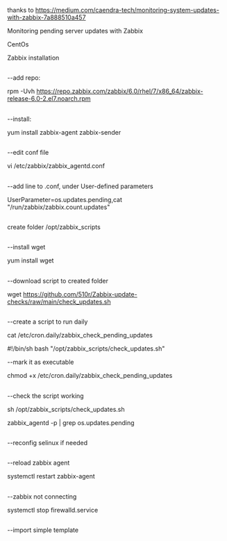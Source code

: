 thanks to https://medium.com/caendra-tech/monitoring-system-updates-with-zabbix-7a888510a457

Monitoring pending server updates with Zabbix


CentOs

Zabbix installation

##
--add repo:

rpm -Uvh https://repo.zabbix.com/zabbix/6.0/rhel/7/x86_64/zabbix-release-6.0-2.el7.noarch.rpm

##
--install:

yum install zabbix-agent zabbix-sender

##
--edit conf file

vi /etc/zabbix/zabbix_agentd.conf

##
--add line to .conf, under User-defined parameters

UserParameter=os.updates.pending,cat "/run/zabbix/zabbix.count.updates"

##
create folder /opt/zabbix_scripts

##
--install wget

yum install wget

##
--download script to created folder 

wget https://github.com/510r/Zabbix-update-checks/raw/main/check_updates.sh

##
--create a script to run daily

cat /etc/cron.daily/zabbix_check_pending_updates

#!/bin/sh
bash "/opt/zabbix_scripts/check_updates.sh"

--mark it as executable

chmod +x /etc/cron.daily/zabbix_check_pending_updates

##
--check the script working

sh /opt/zabbix_scripts/check_updates.sh

zabbix_agentd -p | grep os.updates.pending   

##
--reconfig selinux if needed

##
--reload zabbix agent

systemctl restart zabbix-agent

##
--zabbix not connecting

systemctl stop firewalld.service

##
--import simple template
